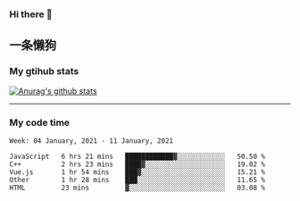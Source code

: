 ### Hi there 👋

## 一条懒狗
<!--
**kiss-me-quickly/kiss-me-quickly** is a ✨ _special_ ✨ repository because its `README.md` (this file) appears on your GitHub profile.

Here are some ideas to get you started:

- 🔭 I’m currently working on ...
- 🌱 I’m currently learning ...
- 👯 I’m looking to collaborate on ...
- 🤔 I’m looking for help with ...
- 💬 Ask me about ...
- 📫 How to reach me: ...
- 😄 Pronouns: ...
- ⚡ Fun fact: ...
-->


### My gtihub stats

[![Anurag's github stats](https://github-readme-stats.vercel.app/api?username=kiss-me-quickly)](https://github.com/anuraghazra/github-readme-stats)

***

### My code time

<!--START_SECTION:waka-->
```text
Week: 04 January, 2021 - 11 January, 2021

JavaScript   6 hrs 21 mins   ████████████▓░░░░░░░░░░░░   50.50 % 
C++          2 hrs 23 mins   ████▓░░░░░░░░░░░░░░░░░░░░   19.02 % 
Vue.js       1 hr 54 mins    ███▓░░░░░░░░░░░░░░░░░░░░░   15.21 % 
Other        1 hr 28 mins    ███░░░░░░░░░░░░░░░░░░░░░░   11.65 % 
HTML         23 mins         ▓░░░░░░░░░░░░░░░░░░░░░░░░   03.08 % 
```
<!--END_SECTION:waka-->
